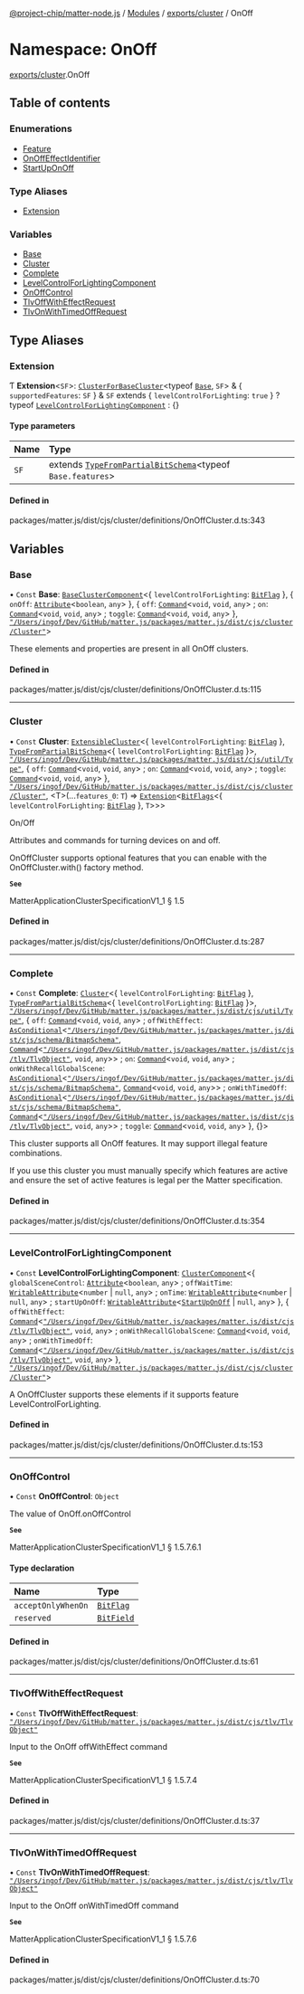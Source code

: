 [@project-chip/matter-node.js](../README.md) / [Modules](../modules.md) / [exports/cluster](exports_cluster.md) / OnOff

# Namespace: OnOff

[exports/cluster](exports_cluster.md).OnOff

## Table of contents

### Enumerations

- [Feature](../enums/exports_cluster.OnOff.Feature.md)
- [OnOffEffectIdentifier](../enums/exports_cluster.OnOff.OnOffEffectIdentifier.md)
- [StartUpOnOff](../enums/exports_cluster.OnOff.StartUpOnOff.md)

### Type Aliases

- [Extension](exports_cluster.OnOff.md#extension)

### Variables

- [Base](exports_cluster.OnOff.md#base)
- [Cluster](exports_cluster.OnOff.md#cluster)
- [Complete](exports_cluster.OnOff.md#complete)
- [LevelControlForLightingComponent](exports_cluster.OnOff.md#levelcontrolforlightingcomponent)
- [OnOffControl](exports_cluster.OnOff.md#onoffcontrol)
- [TlvOffWithEffectRequest](exports_cluster.OnOff.md#tlvoffwitheffectrequest)
- [TlvOnWithTimedOffRequest](exports_cluster.OnOff.md#tlvonwithtimedoffrequest)

## Type Aliases

### Extension

Ƭ **Extension**<`SF`\>: [`ClusterForBaseCluster`](exports_cluster.md#clusterforbasecluster)<typeof [`Base`](exports_cluster.OnOff.md#base), `SF`\> & { `supportedFeatures`: `SF`  } & `SF` extends { `levelControlForLighting`: ``true``  } ? typeof [`LevelControlForLightingComponent`](exports_cluster.OnOff.md#levelcontrolforlightingcomponent) : {}

#### Type parameters

| Name | Type |
| :------ | :------ |
| `SF` | extends [`TypeFromPartialBitSchema`](exports_schema.md#typefrompartialbitschema)<typeof `Base.features`\> |

#### Defined in

packages/matter.js/dist/cjs/cluster/definitions/OnOffCluster.d.ts:343

## Variables

### Base

• `Const` **Base**: [`BaseClusterComponent`](exports_cluster.md#baseclustercomponent)<{ `levelControlForLighting`: [`BitFlag`](exports_schema.md#bitflag-1)  }, { `onOff`: [`Attribute`](exports_cluster.md#attribute)<`boolean`, `any`\>  }, { `off`: [`Command`](exports_cluster.md#command)<`void`, `void`, `any`\> ; `on`: [`Command`](exports_cluster.md#command)<`void`, `void`, `any`\> ; `toggle`: [`Command`](exports_cluster.md#command)<`void`, `void`, `any`\>  }, [`"/Users/ingof/Dev/GitHub/matter.js/packages/matter.js/dist/cjs/cluster/Cluster"`](export._internal_.__Users_ingof_Dev_GitHub_matter_js_packages_matter_js_dist_cjs_cluster_Cluster_.md)\>

These elements and properties are present in all OnOff clusters.

#### Defined in

packages/matter.js/dist/cjs/cluster/definitions/OnOffCluster.d.ts:115

___

### Cluster

• `Const` **Cluster**: [`ExtensibleCluster`](exports_cluster.md#extensiblecluster)<{ `levelControlForLighting`: [`BitFlag`](exports_schema.md#bitflag-1)  }, [`TypeFromPartialBitSchema`](exports_schema.md#typefrompartialbitschema)<{ `levelControlForLighting`: [`BitFlag`](exports_schema.md#bitflag-1)  }\>, [`"/Users/ingof/Dev/GitHub/matter.js/packages/matter.js/dist/cjs/util/Type"`](export._internal_.__Users_ingof_Dev_GitHub_matter_js_packages_matter_js_dist_cjs_util_Type_.md), { `off`: [`Command`](exports_cluster.md#command)<`void`, `void`, `any`\> ; `on`: [`Command`](exports_cluster.md#command)<`void`, `void`, `any`\> ; `toggle`: [`Command`](exports_cluster.md#command)<`void`, `void`, `any`\>  }, [`"/Users/ingof/Dev/GitHub/matter.js/packages/matter.js/dist/cjs/cluster/Cluster"`](export._internal_.__Users_ingof_Dev_GitHub_matter_js_packages_matter_js_dist_cjs_cluster_Cluster_.md), <T\>(...`features_0`: `T`) => [`Extension`](exports_cluster.OnOff.md#extension)<[`BitFlags`](exports_schema.md#bitflags)<{ `levelControlForLighting`: [`BitFlag`](exports_schema.md#bitflag-1)  }, `T`\>\>\>

On/Off

Attributes and commands for turning devices on and off.

OnOffCluster supports optional features that you can enable with the OnOffCluster.with() factory method.

**`See`**

MatterApplicationClusterSpecificationV1_1 § 1.5

#### Defined in

packages/matter.js/dist/cjs/cluster/definitions/OnOffCluster.d.ts:287

___

### Complete

• `Const` **Complete**: [`Cluster`](exports_cluster.md#cluster)<{ `levelControlForLighting`: [`BitFlag`](exports_schema.md#bitflag-1)  }, [`TypeFromPartialBitSchema`](exports_schema.md#typefrompartialbitschema)<{ `levelControlForLighting`: [`BitFlag`](exports_schema.md#bitflag-1)  }\>, [`"/Users/ingof/Dev/GitHub/matter.js/packages/matter.js/dist/cjs/util/Type"`](export._internal_.__Users_ingof_Dev_GitHub_matter_js_packages_matter_js_dist_cjs_util_Type_.md), { `off`: [`Command`](exports_cluster.md#command)<`void`, `void`, `any`\> ; `offWithEffect`: [`AsConditional`](exports_cluster.md#asconditional)<[`"/Users/ingof/Dev/GitHub/matter.js/packages/matter.js/dist/cjs/schema/BitmapSchema"`](export._internal_.__Users_ingof_Dev_GitHub_matter_js_packages_matter_js_dist_cjs_schema_BitmapSchema_.md), [`Command`](exports_cluster.md#command)<[`"/Users/ingof/Dev/GitHub/matter.js/packages/matter.js/dist/cjs/tlv/TlvObject"`](export._internal_.__Users_ingof_Dev_GitHub_matter_js_packages_matter_js_dist_cjs_tlv_TlvObject_.md), `void`, `any`\>\> ; `on`: [`Command`](exports_cluster.md#command)<`void`, `void`, `any`\> ; `onWithRecallGlobalScene`: [`AsConditional`](exports_cluster.md#asconditional)<[`"/Users/ingof/Dev/GitHub/matter.js/packages/matter.js/dist/cjs/schema/BitmapSchema"`](export._internal_.__Users_ingof_Dev_GitHub_matter_js_packages_matter_js_dist_cjs_schema_BitmapSchema_.md), [`Command`](exports_cluster.md#command)<`void`, `void`, `any`\>\> ; `onWithTimedOff`: [`AsConditional`](exports_cluster.md#asconditional)<[`"/Users/ingof/Dev/GitHub/matter.js/packages/matter.js/dist/cjs/schema/BitmapSchema"`](export._internal_.__Users_ingof_Dev_GitHub_matter_js_packages_matter_js_dist_cjs_schema_BitmapSchema_.md), [`Command`](exports_cluster.md#command)<[`"/Users/ingof/Dev/GitHub/matter.js/packages/matter.js/dist/cjs/tlv/TlvObject"`](export._internal_.__Users_ingof_Dev_GitHub_matter_js_packages_matter_js_dist_cjs_tlv_TlvObject_.md), `void`, `any`\>\> ; `toggle`: [`Command`](exports_cluster.md#command)<`void`, `void`, `any`\>  }, {}\>

This cluster supports all OnOff features. It may support illegal feature combinations.

If you use this cluster you must manually specify which features are active and ensure the set of active
features is legal per the Matter specification.

#### Defined in

packages/matter.js/dist/cjs/cluster/definitions/OnOffCluster.d.ts:354

___

### LevelControlForLightingComponent

• `Const` **LevelControlForLightingComponent**: [`ClusterComponent`](exports_cluster.md#clustercomponent)<{ `globalSceneControl`: [`Attribute`](exports_cluster.md#attribute)<`boolean`, `any`\> ; `offWaitTime`: [`WritableAttribute`](exports_cluster.md#writableattribute)<`number` \| ``null``, `any`\> ; `onTime`: [`WritableAttribute`](exports_cluster.md#writableattribute)<`number` \| ``null``, `any`\> ; `startUpOnOff`: [`WritableAttribute`](exports_cluster.md#writableattribute)<[`StartUpOnOff`](../enums/exports_cluster.OnOff.StartUpOnOff.md) \| ``null``, `any`\>  }, { `offWithEffect`: [`Command`](exports_cluster.md#command)<[`"/Users/ingof/Dev/GitHub/matter.js/packages/matter.js/dist/cjs/tlv/TlvObject"`](export._internal_.__Users_ingof_Dev_GitHub_matter_js_packages_matter_js_dist_cjs_tlv_TlvObject_.md), `void`, `any`\> ; `onWithRecallGlobalScene`: [`Command`](exports_cluster.md#command)<`void`, `void`, `any`\> ; `onWithTimedOff`: [`Command`](exports_cluster.md#command)<[`"/Users/ingof/Dev/GitHub/matter.js/packages/matter.js/dist/cjs/tlv/TlvObject"`](export._internal_.__Users_ingof_Dev_GitHub_matter_js_packages_matter_js_dist_cjs_tlv_TlvObject_.md), `void`, `any`\>  }, [`"/Users/ingof/Dev/GitHub/matter.js/packages/matter.js/dist/cjs/cluster/Cluster"`](export._internal_.__Users_ingof_Dev_GitHub_matter_js_packages_matter_js_dist_cjs_cluster_Cluster_.md)\>

A OnOffCluster supports these elements if it supports feature LevelControlForLighting.

#### Defined in

packages/matter.js/dist/cjs/cluster/definitions/OnOffCluster.d.ts:153

___

### OnOffControl

• `Const` **OnOffControl**: `Object`

The value of OnOff.onOffControl

**`See`**

MatterApplicationClusterSpecificationV1_1 § 1.5.7.6.1

#### Type declaration

| Name | Type |
| :------ | :------ |
| `acceptOnlyWhenOn` | [`BitFlag`](exports_schema.md#bitflag-1) |
| `reserved` | [`BitField`](exports_schema.md#bitfield-1) |

#### Defined in

packages/matter.js/dist/cjs/cluster/definitions/OnOffCluster.d.ts:61

___

### TlvOffWithEffectRequest

• `Const` **TlvOffWithEffectRequest**: [`"/Users/ingof/Dev/GitHub/matter.js/packages/matter.js/dist/cjs/tlv/TlvObject"`](export._internal_.__Users_ingof_Dev_GitHub_matter_js_packages_matter_js_dist_cjs_tlv_TlvObject_.md)

Input to the OnOff offWithEffect command

**`See`**

MatterApplicationClusterSpecificationV1_1 § 1.5.7.4

#### Defined in

packages/matter.js/dist/cjs/cluster/definitions/OnOffCluster.d.ts:37

___

### TlvOnWithTimedOffRequest

• `Const` **TlvOnWithTimedOffRequest**: [`"/Users/ingof/Dev/GitHub/matter.js/packages/matter.js/dist/cjs/tlv/TlvObject"`](export._internal_.__Users_ingof_Dev_GitHub_matter_js_packages_matter_js_dist_cjs_tlv_TlvObject_.md)

Input to the OnOff onWithTimedOff command

**`See`**

MatterApplicationClusterSpecificationV1_1 § 1.5.7.6

#### Defined in

packages/matter.js/dist/cjs/cluster/definitions/OnOffCluster.d.ts:70
